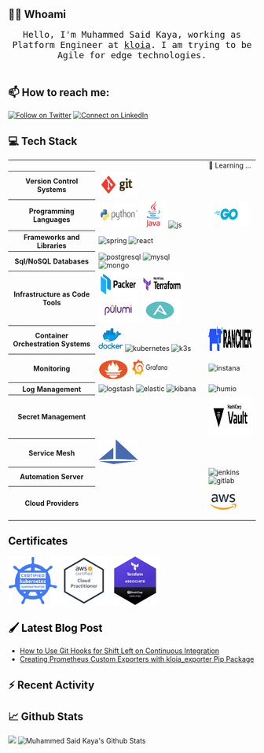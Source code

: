 
<h2>👨‍💻 Whoami </h2>

<p align="center" style="font-size:18px">
  <samp>
Hello, I'm Muhammed Said Kaya, working as Platform Engineer at <a href="https://www.kloia.com/">kloia</a>. I am trying to be Agile for edge technologies.
  </samp>
  <br/>
  <br/>
</p>



<h2>📫 How to reach me:</h2>

[![Follow on Twitter](https://img.shields.io/badge/--twitter?label=Twitter&logo=Twitter&style=social)](https://twitter.com/msaidkayaa)
[![Connect on LinkedIn](https://img.shields.io/badge/--linkedin?label=LinkedIn&logo=LinkedIn&style=social)](https://www.linkedin.com/in/muhammedsaidkaya/)



<h2 align="left"> 💻 Tech Stack</h2>

<table style="width:100%">
  <tr>
    <th></th>
    <td></td>
    <td>🌱 Learning ...</td>
  </tr>
  <tr>
    <th>Version Control Systems</th>
    <td>
      <img src="assets/git-scm-ar21.svg" alt="git" width="80" height="50"/>
    </td>
    <td></td>
  </tr>
  <tr>
    <th>Programming Languages</th>
    <td>
      <img src="assets/python-ar21.svg" alt="python" width="80" height="50"/>
      <img src="https://raw.githubusercontent.com/devicons/devicon/master/icons/java/java-original-wordmark.svg" alt="java" width="55" height="55" />
      <img src="https://www.vectorlogo.zone/logos/javascript/javascript-horizontal.svg" alt="js" width="100" height="50"/>
    </td>
    <td>
      <img src="assets/golang-ar21.svg" alt="golang" width="80" height="50"/>
    </td>
  </tr>
  <tr>
    <th>Frameworks and Libraries</th>
    <td>
      <img src="https://www.vectorlogo.zone/logos/springio/springio-ar21.svg" alt="spring"/>
      <img src="https://www.vectorlogo.zone/logos/reactjs/reactjs-ar21.svg" alt="react" />
    </td>
    <td></td>
  </tr>
  <tr>
    <th>Sql/NoSQL Databases</th>
    <td>
      <img src="https://www.vectorlogo.zone/logos/postgresql/postgresql-ar21.svg" alt="postgresql"/>
      <img src="https://www.vectorlogo.zone/logos/mysql/mysql-ar21.svg" alt="mysql"/>
      <img src="https://www.vectorlogo.zone/logos/mongodb/mongodb-ar21.svg" alt="mongo"/>
    </td>
    <td></td>
  </tr>
  <tr>
    <th>Infrastructure as Code Tools</th>
    <td>
      <img src="assets/packerio-ar21.svg" alt="packer" width="80" height="50"/>
      <img src="assets/terraform-logo.svg" alt="terraform" width="90" height="50"/>
      <img src="assets/pulumiio-ar21.svg" alt="pulumi" width="80" height="50"/>
      <img src="assets/ansible.svg" alt="ansible" width="80" height="50"/>
    </td>
    <td></td>
  </tr>
  <tr>
    <th>Container Orchestration Systems</th>
    <td>
      <img src="https://github.com/github/explore/raw/main/topics/docker/docker.png" alt="docker" width="50" height="50"/>
      <img src="https://www.vectorlogo.zone/logos/kubernetes/kubernetes-icon.svg" alt="kubernetes" width="80" height="50"/>
      <img src="https://cncf-branding.netlify.app/img/projects/helm/icon/color/helm-icon-color.png" alt="k3s" width="50" height="40"/>
    </td>
    <td>
      <img alt="rancher" height="50" width="100" src="assets/rancher-logo.svg">
    </td>
  </tr>
  <tr>
    <th>Monitoring</th>
    <td>
      <img src="assets/prometheus-icon.svg" alt="prometheus" width="60" height="40"/>
      <img src="assets/grafana-ar21.svg" alt="grafana" width="80" height="50"/>
    </td>
    <td>
      <img src="https://www.vectorlogo.zone/logos/instana/instana-ar21.svg" alt="instana" width="90" height="50"/>
    </td>
  </tr>
  <tr>
    <th>Log Management</th>
    <td>
      <img src="https://www.vectorlogo.zone/logos/elasticco_logstash/elasticco_logstash-ar21.svg" alt="logstash" width="80" height="60"/>
      <img src="https://www.vectorlogo.zone/logos/elastic/elastic-ar21.svg" alt="elastic"/>
      <img src="https://www.vectorlogo.zone/logos/elasticco_kibana/elasticco_kibana-ar21.svg" alt="kibana" width="80" height="60"/>
    </td>
    <td>
      <img src="https://www.vectorlogo.zone/logos/humio/humio-ar21.svg" alt="humio" width="90" height="50"/>
    </td>
  </tr>
  <tr>
    <th>Secret Management</th>
    <td></td>
    <td>
      <img src="assets/vault-logo.svg" alt="vault" width="100" height="80"/>
    </td>
  </tr>
  <tr>
    <th>Service Mesh</th>
    <td>
      <img src="assets/istio-icon.svg" alt="istio" width="80" height="50"/>
    </td>
    <td></td>
  </tr>
  <tr>
    <th>Automation Server</th>
    <td></td>
    <td>
      <img src="https://www.vectorlogo.zone/logos/jenkins/jenkins-icon.svg" alt="jenkins" width="50" height="50"/>
      <img src="https://www.vectorlogo.zone/logos/gitlab/gitlab-ar21.svg" alt="gitlab" width="80" height="40"/>
    </td>
  </tr>
  <tr>
    <th>Cloud Providers</th>
    <td></td>
    <td>
      <img src="https://github.com/github/explore/raw/main/topics/aws/aws.png" alt="aws" width="60" height="60"/>
    </td>
  </tr>
</table>

<h2 align="left"> <a href="https://www.credly.com/users/muhammed-said-kaya/badges" style="text-decoration:none;color:black">Certificates</a></h2>
<p align="left">
<img src="assets/certificates/cka.png" alt="cka" width="100" height="100"/> 
<img src="assets/certificates/AWS-CP.png" alt="devops" width="100" height="100"/> 
<img src="assets/certificates/terraform-associate.png" alt="terraform" width="100" height="100"/>
</p>


<h2 align="left"> <a href="https://medium.com/@muhammedsaidkaya" style="text-decoration:none;color:black" >🖌 Latest Blog Post</a></h2>

 <!-- <div align="left">
 <a href="https://medium.com/@muhammedsaidkaya" style="padding-left:10px"><img alt="Medium" height="40" width="40" src="https://cdn.jsdelivr.net/npm/simple-icons@3.2.0/icons/medium.svg"/> -->



<!-- BLOG-POST-LIST:START -->
- [How to Use Git Hooks for Shift Left on Continuous Integration](https://blog.kloia.com/how-to-use-git-hooks-for-shift-left-on-continuous-integration-67c6883b6ceb?source=rss-bb6d038e35e3------2)
- [Creating Prometheus Custom Exporters with kloia_exporter Pip Package](https://blog.kloia.com/creating-prometheus-custom-exporters-with-kloia-exporter-pip-package-97a22e3aa999?source=rss-bb6d038e35e3------2)
<!-- BLOG-POST-LIST:END -->



<h2 align="left"> ⚡ Recent Activity</h2>

<!--RECENT_ACTIVITY:start-->

<!--RECENT_ACTIVITY:last_update-->


<h2 align="left"> 📈  Github Stats</h2>
<span>
<img src="https://github-readme-stats.vercel.app/api/top-langs/?username=muhammedsaidkaya&hide=css,php,c&title_color=ffffff&text_color=c9cacc&icon_color=2bbc8a&bg_color=1d1f21&langs_count=5" />
<img src="https://github-readme-stats.vercel.app/api?username=muhammedsaidkaya&bg_color=30,e96443,904e95&title_color=fff&text_color=fff" alt="Muhammed Said Kaya's Github Stats"></img>
</span>

<!--
**muhammedsaidkaya/muhammedsaidkaya** is a ✨ _special_ ✨ repository because its `README.md` (this file) appears on your GitHub profile.

Here are some ideas to get you started:

- 🔭 I’m currently working on ...
- 🌱 I’m currently learning ...
- 👯 I’m looking to collaborate on ...
- 🤔 I’m looking for help with ...
- 💬 Ask me about ...
- 📫 How to reach me: ...
- 😄 Pronouns: ...
- ⚡ Fun fact: ...
-->
